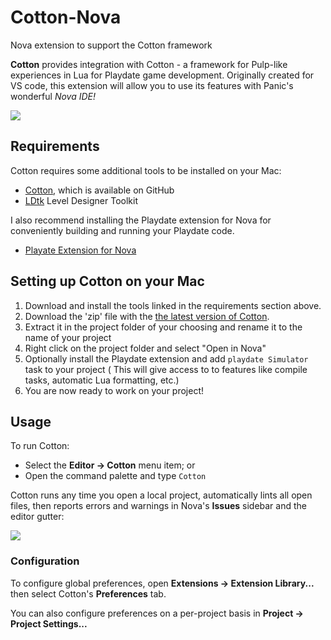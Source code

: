 # Cotton-Nova
Nova extension to support the Cotton framework  

<!--
👋 Hello! As Nova users browse the extensions library, a good README can help them understand what your extension does, how it works, and what setup or configuration it may require.

Not every extension will need every item described below. Use your best judgement when deciding which parts to keep to provide the best experience for your new users.

💡 Quick Tip! As you edit this README template, you can preview your changes by selecting **Extensions → Activate Project as Extension**, opening the Extension Library, and selecting "Cotton" in the sidebar.

Let's get started!
-->

<!--
🎈 Include a brief description of the features your extension provides. For example:
-->

**Cotton** provides integration with Cotton - a framework for Pulp-like experiences in Lua for Playdate game development. Originally created for VS code, this extension will allow you to use its features with Panic's wonderful _Nova IDE!_

<!--
🎈 It can also be helpful to include a screenshot or GIF showing your extension in action:
-->

![](https://github.com/aloebach/Cotton-Nova/blob/308b5118a93358e14fb7de3b2200a697f52d1695/Images/cotton-extension.gif)

## Requirements

<!--
🎈 If your extension depends on external processes or tools that users will need to have, it's helpful to list those and provide links to their installers:
-->

Cotton requires some additional tools to be installed on your Mac:
- [Cotton](https://github.com/unbelievableflavour/Cotton), which is available on GitHub
- [LDtk](https://ldtk.io/) Level Designer Toolkit

I also recommend installing the Playdate extension for Nova for conveniently building and running your Playdate code.
- [Playate Extension for Nova](https://extensions.panic.com/extensions/com.panic/com.panic.Playdate/)

<!--
✨ Providing tips, tricks, or other guides for installing or configuring external dependencies can go a long way toward helping your users have a good setup experience:
-->

## Setting up Cotton on your Mac

1. Download and install the tools linked in the requirements section above.
2. Download the 'zip' file with the [the latest version of Cotton](https://github.com/unbelievableflavour/Cotton/releases).
3. Extract it in the project folder of your choosing and rename it to the name of your project
4. Right click on the project folder and select "Open in Nova"
5. Optionally install the Playdate extension and add `playdate Simulator` task to your project ( This will give access to to features like compile tasks, automatic Lua formatting, etc.)
6. You are now ready to work on your project!


## Usage

<!--
🎈 If users will interact with your extension manually, describe those options:
-->

To run Cotton:

- Select the **Editor → Cotton** menu item; or
- Open the command palette and type `Cotton`

<!--
🎈 Alternatively, if your extension runs automatically (as in the case of a validator), consider showing users what they can expect to see:
-->

Cotton runs any time you open a local project, automatically lints all open files, then reports errors and warnings in Nova's **Issues** sidebar and the editor gutter:

![](https://nova.app/images/en/light/tools/sidebars.png)

### Configuration

<!--
🎈 If your extension offers global- or workspace-scoped preferences, consider pointing users toward those settings. For example:
-->

To configure global preferences, open **Extensions → Extension Library...** then select Cotton's **Preferences** tab.

You can also configure preferences on a per-project basis in **Project → Project Settings...**

<!--
👋 That's it! Happy developing!

P.S. If you'd like, you can remove these comments before submitting your extension 😉
-->
